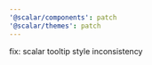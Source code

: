 ```yaml
---
'@scalar/components': patch
'@scalar/themes': patch
---
```


fix: scalar tooltip style inconsistency
